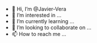 - 👋 Hi, I’m @Javier-Vera
- 👀 I’m interested in ...
- 🌱 I’m currently learning ...
- 💞️ I’m looking to collaborate on ...
- 📫 How to reach me ...

<!---
Javier-Vera/Javier-Vera is a ✨ special ✨ repository because its `README.md` (this file) appears on your GitHub profile.
You can click the Preview link to take a look at your changes.
--->
